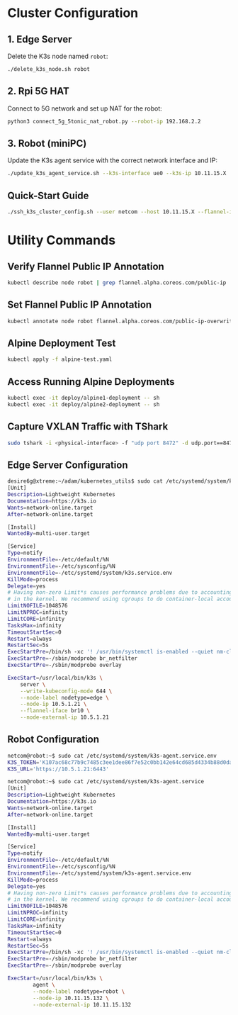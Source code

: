 # Cluster Configuration

## 1. Edge Server
Delete the K3s node named `robot`:
```bash
./delete_k3s_node.sh robot
```

## 2. Rpi 5G HAT
Connect to 5G network and set up NAT for the robot:
```bash
python3 connect_5g_5tonic_nat_robot.py --robot-ip 192.168.2.2
```

## 3. Robot (miniPC)
Update the K3s agent service with the correct network interface and IP:
```bash
./update_k3s_agent_service.sh --k3s-interface ue0 --k3s-ip 10.11.15.X
```

## Quick-Start Guide

```bash
./ssh_k3s_cluster_config.sh --user netcom --host 10.11.15.X --flannel-interface ue0
```

# Utility Commands

## Verify Flannel Public IP Annotation
```bash
kubectl describe node robot | grep flannel.alpha.coreos.com/public-ip
```

## Set Flannel Public IP Annotation
```bash
kubectl annotate node robot flannel.alpha.coreos.com/public-ip-overwrite=10.11.15.X
```

## Alpine Deployment Test
```bash
kubectl apply -f alpine-test.yaml
```

## Access Running Alpine Deployments
```bash
kubectl exec -it deploy/alpine1-deployment -- sh
kubectl exec -it deploy/alpine2-deployment -- sh
```

## Capture VXLAN Traffic with TShark
```bash
sudo tshark -i <physical-interface> -f "udp port 8472" -d udp.port==8472,vxlan -V --color
```

## Edge Server Configuration
```bash
desire6g@xtreme:~/adam/kubernetes_utils$ sudo cat /etc/systemd/system/k3s.service
[Unit]
Description=Lightweight Kubernetes
Documentation=https://k3s.io
Wants=network-online.target
After=network-online.target

[Install]
WantedBy=multi-user.target

[Service]
Type=notify
EnvironmentFile=-/etc/default/%N
EnvironmentFile=-/etc/sysconfig/%N
EnvironmentFile=-/etc/systemd/system/k3s.service.env
KillMode=process
Delegate=yes
# Having non-zero Limit*s causes performance problems due to accounting overhead
# in the kernel. We recommend using cgroups to do container-local accounting.
LimitNOFILE=1048576
LimitNPROC=infinity
LimitCORE=infinity
TasksMax=infinity
TimeoutStartSec=0
Restart=always
RestartSec=5s
ExecStartPre=/bin/sh -xc '! /usr/bin/systemctl is-enabled --quiet nm-cloud-setup.service 2>/dev/null'
ExecStartPre=-/sbin/modprobe br_netfilter
ExecStartPre=-/sbin/modprobe overlay

ExecStart=/usr/local/bin/k3s \
    server \
    --write-kubeconfig-mode 644 \
    --node-label nodetype=edge \
    --node-ip 10.5.1.21 \
    --flannel-iface br10 \
    --node-external-ip 10.5.1.21
```

## Robot Configuration
```bash
netcom@robot:~$ sudo cat /etc/systemd/system/k3s-agent.service.env 
K3S_TOKEN='K107ac68c77b9c7485c3ee1dee86f7e52c0bb142e64cd685d4334b88d0da90d6913::server:f55150e2346b1629791b019a6a56ce19'
K3S_URL='https://10.5.1.21:6443'

netcom@robot:~$ sudo cat /etc/systemd/system/k3s-agent.service
[Unit]
Description=Lightweight Kubernetes
Documentation=https://k3s.io
Wants=network-online.target
After=network-online.target

[Install]
WantedBy=multi-user.target

[Service]
Type=notify
EnvironmentFile=-/etc/default/%N
EnvironmentFile=-/etc/sysconfig/%N
EnvironmentFile=-/etc/systemd/system/k3s-agent.service.env
KillMode=process
Delegate=yes
# Having non-zero Limit*s causes performance problems due to accounting overhead
# in the kernel. We recommend using cgroups to do container-local accounting.
LimitNOFILE=1048576
LimitNPROC=infinity
LimitCORE=infinity
TasksMax=infinity
TimeoutStartSec=0
Restart=always
RestartSec=5s
ExecStartPre=/bin/sh -xc '! /usr/bin/systemctl is-enabled --quiet nm-cloud-setup.service 2>/dev/null'
ExecStartPre=-/sbin/modprobe br_netfilter
ExecStartPre=-/sbin/modprobe overlay

ExecStart=/usr/local/bin/k3s \
        agent \
	    --node-label nodetype=robot \
        --node-ip 10.11.15.132 \
        --node-external-ip 10.11.15.132
```
